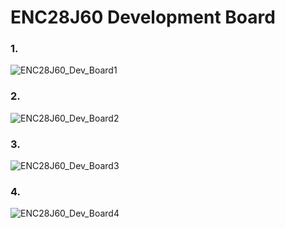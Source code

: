 # ENC28J60 Development Board

### 1.
![ENC28J60_Dev_Board1](https://user-images.githubusercontent.com/38166489/94340081-91cabf80-001c-11eb-9ed9-9e88697d0c86.png)

### 2.
![ENC28J60_Dev_Board2](https://user-images.githubusercontent.com/38166489/94340082-92fbec80-001c-11eb-8e4f-b4dfc11e6016.png)

### 3.
![ENC28J60_Dev_Board3](https://user-images.githubusercontent.com/38166489/94340083-92fbec80-001c-11eb-9b9b-1acf5e32297a.png)

### 4.
![ENC28J60_Dev_Board4](https://user-images.githubusercontent.com/38166489/94340084-93948300-001c-11eb-9418-a5ed1939f4a6.png)
